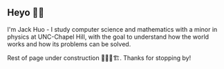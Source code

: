 ## Heyo 👋😀

I'm Jack Huo - I study computer science and mathematics with a minor in physics at UNC-Chapel Hill, with the goal to understand how the world works and how its problems can be solved.

Rest of page under construction 👷‍♂️🚧🏗️. Thanks for stopping by!

<!--
**jackhuo-unc/jackhuo-unc** is a ✨ _special_ ✨ repository because its `README.md` (this file) appears on your GitHub profile.

Here are some ideas to get you started:

- 🔭 I’m currently working on ...
- 🌱 I’m currently learning ...
- 👯 I’m looking to collaborate on ...
- 🤔 I’m looking for help with ...
- 💬 Ask me about ...
- 📫 How to reach me: ...
- 😄 Pronouns: ...
- ⚡ Fun fact: ...
-->
